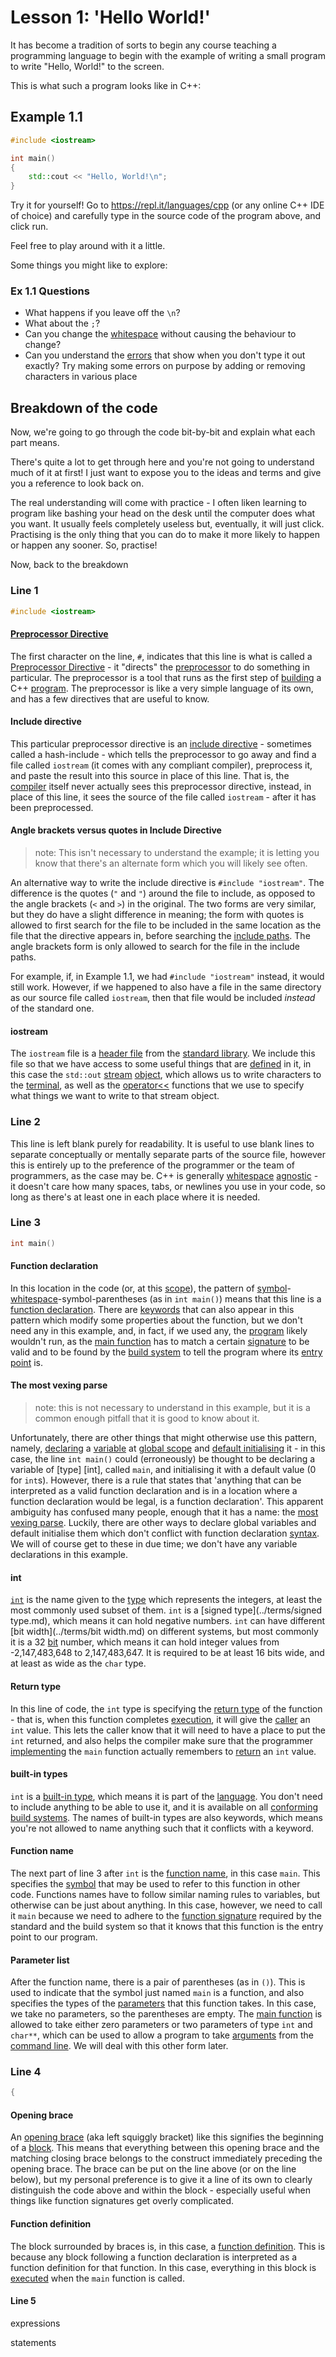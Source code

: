 # Lesson 1: 'Hello World!'

It has become a tradition of sorts to begin any course teaching a programming language to begin with the example of writing a small program to write "Hello, World!" to the screen.

This is what such a program looks like in C++:

## Example 1.1

```cpp
#include <iostream>

int main()
{
    std::cout << "Hello, World!\n";
}
```

Try it for yourself! Go to <https://repl.it/languages/cpp> (or any online C++ IDE of choice) and carefully type in the source code of the program above, and click run.

Feel free to play around with it a little.

Some things you might like to explore:

### Ex 1.1 Questions

* What happens if you leave off the `\n`?
* What about the `;`?
* Can you change the [whitespace](../terms/whitespace.md) without causing the behaviour to change?
* Can you understand the [errors](../terms/error.md) that show when you don't type it out exactly? Try making some errors on purpose by adding or removing characters in various place

## Breakdown of the code

Now, we're going to go through the code bit-by-bit and explain what each part means.

There's quite a lot to get through here and you're not going to understand much of it at first! I just want to expose you to the ideas and terms and give you a reference to look back on.

The real understanding will come with practice - I often liken learning to program like bashing your head on the desk until the computer does what you want. It usually feels completely useless but, eventually, it will just click.
Practising is the only thing that you can do to make it more likely to happen or happen any sooner. So, practise!

Now, back to the breakdown

### Line 1

```cpp
#include <iostream>
```

#### [Preprocessor Directive](../terms/preprocessor_directive.md)

The first character on the line, `#`, indicates that this line is what is called a [Preprocessor Directive](../terms/preprocessor_directive.md) - it "directs" the [preprocessor](../terms/preprocessor.md) to do something in particular. The preprocessor is a tool that runs as the first step of [building](../terms/building.md) a C++ [program](../terms/program.md). The preprocessor is like a very simple language of its own, and has a few directives that are useful to know.

#### Include directive

This particular preprocessor directive is an [include directive](../terms/include_directive.md) - sometimes called a hash-include - which tells the preprocessor to go away and find a file called `iostream` (it comes with any compliant compiler), preprocess it, and paste the result into this source in place of this line. That is, the [compiler](../terms/compiler.md) itself never actually sees this preprocessor directive, instead, in place of this line, it sees the source of the file called `iostream` - after it has been preprocessed.

#### Angle brackets versus quotes in Include Directive

>note: This isn't necessary to understand the example; it is letting you know that there's an alternate form which you will likely see often.

An alternative way to write the include directive is `#include "iostream"`. The difference is the quotes (`"` and `"`) around the file to include, as opposed to the angle brackets (`<` and `>`) in the original. The two forms are very similar, but they do have a slight difference in meaning; the form with quotes is allowed to first search for the file to be included in the same location as the file that the directive appears in, before searching the [include paths](../terms/include_paths.md). The angle brackets form is only allowed to search for the file in the include paths.

For example, if, in Example 1.1, we had `#include "iostream"` instead, it would still work. However, if we happened to also have a file in the same directory as our source file called `iostream`, then that file would be included _instead_ of the standard one.

#### iostream

The `iostream` file is a [header file](../terms/header-file.md) from the [standard library](../terms/standard_library.md). We include this file so that we have access to some useful things that are [defined](../terms/defined.md) in it, in this case the `std::out` [stream](../terms/stream.md) [object](../terms/object.md), which allows us to write characters to the [terminal](../terms/terminal.md), as well as the [operator<<](../terms/operator<<.md) functions that we use to specify what things we want to write to that stream object.

### Line 2

This line is left blank purely for readability. It is useful to use blank lines to separate conceptually or mentally separate parts of the source file, however this is entirely up to the preference of the programmer or the team of programmers, as the case may be. C++ is generally [whitespace](../terms/whitespace.md) [agnostic](../terms/agnostic.md) - it doesn't care how many spaces, tabs, or newlines you use in your code, so long as there's at least one in each place where it is needed.

### Line 3

```cpp
int main()
```

#### Function declaration

In this location in the code (or, at this [scope](../terms/scope.md)), the pattern of [symbol](../terms/symbol.md)-[whitespace](../terms/whitespace.md)-symbol-parentheses (as in `int main()`) means that this line is a [function declaration](../terms/function-declaration.md). There are [keywords](../terms/keywords.md) that can also appear in this pattern which modify some properties about the function, but we don't need any in this example, and, in fact, if we used any, the [program](../terms/program.md) likely wouldn't run, as the [main function](../terms/main-function.md) has to match a certain [signature](../terms/function-signature.md) to be valid and to be found by the [build system](../terms/build-system.md) to tell the program where its [entry point](../terms/entry-point.md) is.

#### The most vexing parse

>note: this is not necessary to understand in this example, but it is a common enough pitfall that it is good to know about it.

Unfortunately, there are other things that might otherwise use this pattern, namely, [declaring](../terms/declaration.md) a [variable](../terms/variable.md) at [global scope](../terms/global-scope.md) and [default initialising](../terms/default-initialisation.md) it - in this case, the line `int main()` could (erroneously) be thought to be declaring a variable of [type] [int], called `main`, and initialising it with a default value (0 for `int`s).
However, there is a rule that states that 'anything that can be interpreted as a valid function declaration and is in a location where a function declaration would be legal, is a function declaration'. This apparent ambiguity has confused many people, enough that it has a name: the [most vexing parse](../terms/most-vexing-parse.md). Luckily, there are other ways to declare global variables and default initialise them which don't conflict with function declaration [syntax](../terms/syntax.md). We will of course get to these in due time; we don't have any variable declarations in this example.

#### int

[`int`](../terms/`int`.md) is the name given to the [type](../terms/type.md) which represents the integers, at least the most commonly used subset of them. `int` is a [signed type](../terms/signed type.md), which means it can hold negative numbers. `int` can have different [bit width](../terms/bit width.md) on different systems, but most commonly it is a 32 [bit](../terms/bit.md) number, which means it can hold integer values from -2,147,483,648 to 2,147,483,647. It is required to be at least 16 bits wide, and at least as wide as the `char` type.

#### Return type

In this line of code, the `int` type is specifying the [return type](../terms/return-type.md) of the function - that is, when this function completes [execution](../terms/execute.md), it will give the [caller](../terms/caller.md) an `int` value. This lets the caller know that it will need to have a place to put the `int` returned, and also helps the compiler make sure that the programmer [implementing](../terms/implement.md) the `main` function actually remembers to [return](../terms/return.md) an `int` value.

#### built-in types

`int` is a [built-in type](../terms/built-in-type.md), which means it is part of the [language](../terms/language.md). You don't need to include anything to be able to use it, and it is available on all [conforming](../terms/conforming.md) [build systems](../terms/build-system.md). The names of built-in types are also keywords, which means you're not allowed to name anything such that it conflicts with a keyword.

#### Function name

The next part of line 3 after `int` is the [function name](../terms/function-name.md), in this case `main`. This specifies the [symbol](../terms/symbol.md) that may be used to refer to this function in other code. Functions names have to follow similar naming rules to variables, but otherwise can be just about anything. In this case, however, we need to call it `main` because we need to adhere to the [function signature](../terms/function-signature.md) required by the standard and the build system so that it knows that this function is the entry point to our program.

#### Parameter list

After the function name, there is a pair of parentheses (as in `()`). This is used to indicate that the symbol just named `main` is a function, and also specifies the types of the [parameters](../terms/parameters.md) that this function takes. In this case, we take no parameters, so the parentheses are empty. The [main function](../terms/main-function.md) is allowed to take either zero parameters or two parameters of type `int` and `char**`, which can be used to allow a program to take [arguments](../terms/command-line-arguments.md) from the [command line](../terms/command-line.md). We will deal with this other form later.

### Line 4

```cpp
{
```

#### Opening brace

An [opening brace](../terms/braces.md) (aka left squiggly bracket) like this signifies the beginning of a [block](../terms/block.md). This means that everything between this opening brace and the matching closing brace belongs to the construct immediately preceding the opening brace.
The brace can be put on the line above (or on the line below), but my personal preference is to give it a line of its own to clearly distinguish the code above and within the block - especially useful when things like function signatures get overly complicated.

#### Function definition

The block surrounded by braces is, in this case, a [function definition](../terms/function-definition.md).
This is because any block following a function declaration is interpreted as a function definition for that function.
In this case, everything in this block is [executed](../terms/execution.md) when the `main` function is called.

#### Line 5

expressions

statements
